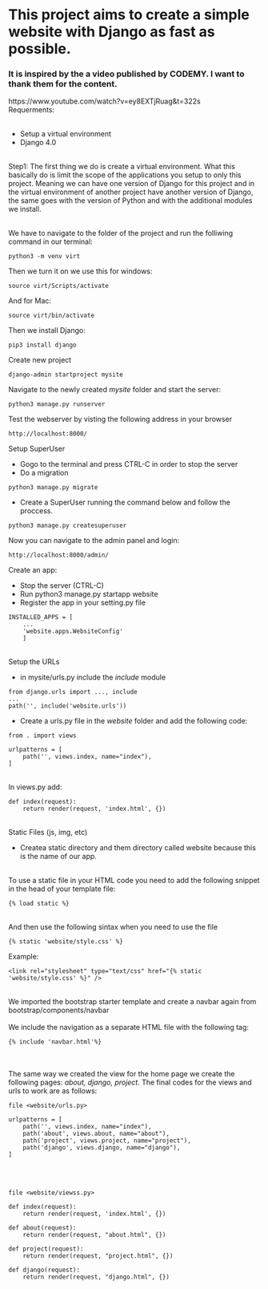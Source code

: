 <h1>This project aims to create a simple website with Django as fast as possible.</h1>

<h3>It is inspired by the a video published by CODEMY. I want to thank them for the content.</h3>
https://www.youtube.com/watch?v=ey8EXTjRuag&t=322s
<br />
Requerments:<br /><br />

- Setup a virtual environment<br />
- Django 4.0<br />
<br />
Step1: The first thing we do is create a virtual environment. What this basically do is limit the scope of the applications you setup to only this project. Meaning we can have one version of Django for this project and in the virtual environment of another project have another version of Django, the same goes with the version of Python and with the additional modules we install.<br /><br />

We have to navigate to the folder of the project and run the folliwing command in our terminal:

```
python3 -m venv virt
```

Then we turn it on we use this for windows:
```
source virt/Scripts/activate
```

And for Mac:
```
source virt/bin/activate
```

Then we install Django:
```
pip3 install django
```

Create new project
```
django-admin startproject mysite
```

Navigate to the newly created <i>mysite</i> folder and start the server:
```
python3 manage.py runserver
```

Test the webserver by visting the following address in your browser
```
http://localhost:8000/
```

Setup SuperUser<br />
- Gogo to the terminal and press CTRL-C in order to stop the server
- Do a migration

```
python3 manage.py migrate
```

- Create a SuperUser running the command below and follow the proccess.
```
python3 manage.py createsuperuser
```

Now you can navigate to the admin panel and login:
```
http://localhost:8000/admin/
```

Create an app:
- Stop the server (CTRL-C)
- Run python3 manage.py startapp website
- Register the app in your setting.py file 
```
INSTALLED_APPS = [
	...
	'website.apps.WebsiteConfig'
	]
```
<br />Setup the URLs
- in mysite/urls.py include the <i>include</i> module
```
from django.urls import ..., include
...
path('', include('website.urls'))
```
- Create a urls.py file in the <i>website</i> folder and add the following code:
```
from . import views

urlpatterns = [
    path('', views.index, name="index"),
]
```
<br />
In views.py add:

```
def index(request):
	return render(request, 'index.html', {})
```
<br />
Static Files (js, img, etc)<br />

- Createa static directory and them directory called website because this is the name of our app.
<br />
To use a static file in your HTML code you need to add the following snippet in the head of your template file:

```
{% load static %}
```

<br />
And then use the following sintax when you need to use the file

```
{% static 'website/style.css' %}
```

Example:
```
<link rel="stylesheet" type="text/css" href="{% static 'website/style.css' %}" />
```

<br />We imported the bootstrap starter template and create a navbar again from bootstrap/components/navbar
<br /><br />
We include the navigation as a separate HTML file with the following tag:
```
{% include 'navbar.html'%}
```

<br /><br />The same way we created the view for the home page we create the following pages: <i>about, django, project</i>. The final codes for the views and urls to work are as follows:
```
file <website/urls.py>

urlpatterns = [
    path('', views.index, name="index"),
	path('about', views.about, name="about"),
	path('project', views.project, name="project"),
	path('django', views.django, name="django"),
]
```
<br /><br />
```
file <website/viewss.py>

def index(request):
	return render(request, 'index.html', {})

def about(request):
	return render(request, "about.html", {})

def project(request):
	return render(request, "project.html", {})

def django(request):
	return render(request, "django.html", {})
```